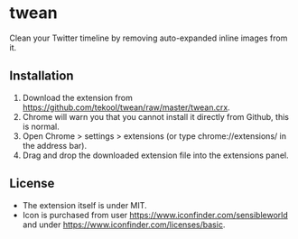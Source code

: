twean
=====

Clean your Twitter timeline by removing auto-expanded inline images from it.

Installation
----

1. Download the extension from https://github.com/tekool/twean/raw/master/twean.crx.
1. Chrome will warn you that you cannot install it directly from Github, this is normal.
1. Open Chrome > settings > extensions (or type chrome://extensions/ in the address bar).
1. Drag and drop the downloaded extension file into the extensions panel.

License
----
* The extension itself is under MIT.
* Icon is purchased from user https://www.iconfinder.com/sensibleworld and under https://www.iconfinder.com/licenses/basic.
